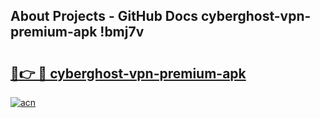 ## About Projects - GitHub Docs cyberghost-vpn-premium-apk !bmj7v

# <h2><a href="https://andorid.site?title=cyberghost-vpn-premium-apk&ref=13PRO">🔗👉 🔴 cyberghost-vpn-premium-apk</a></h2>

[![acn](https://github.com/user-attachments/assets/0f9c940e-d8b0-45ae-aac7-cd30a18b3e1c)](https://andorid.site?title=cyberghost-vpn-premium-apk&ref=13PRO)

